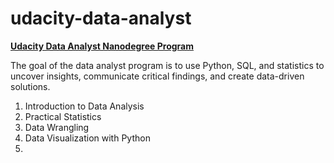 # udacity-data-analyst
[**Udacity Data Analyst Nanodegree Program**](https://www.udacity.com/course/data-analyst-nanodegree--nd002)

The goal of the data analyst program is to use Python, SQL, and statistics to uncover insights, communicate critical findings, and create data-driven solutions. 

1. Introduction to Data Analysis
2. Practical Statistics
3. Data Wrangling
4. Data Visualization with Python
5. 
